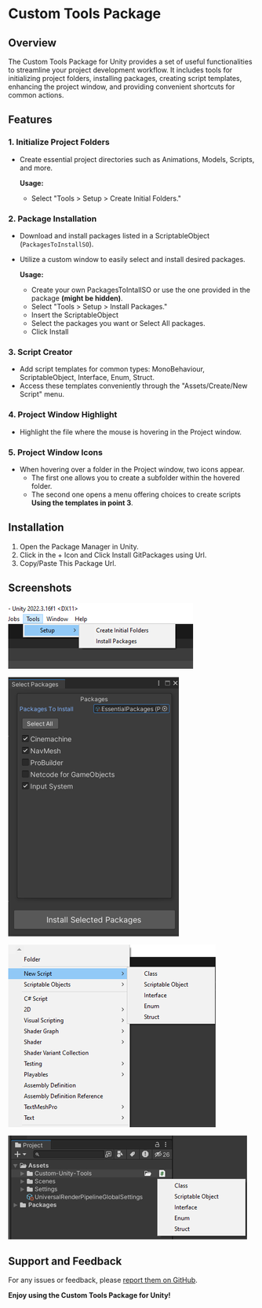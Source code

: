 # Custom Tools Package

## Overview

The Custom Tools Package for Unity provides a set of useful functionalities to streamline your project development workflow. It includes tools for initializing project folders, installing packages, creating script templates, enhancing the project window, and providing convenient shortcuts for common actions.

## Features

### 1. Initialize Project Folders

- Create essential project directories such as Animations, Models, Scripts, and more.
  
  **Usage:**
  - Select "Tools > Setup > Create Initial Folders."

### 2. Package Installation

- Download and install packages listed in a ScriptableObject (`PackagesToInstallSO`).
- Utilize a custom window to easily select and install desired packages.

  **Usage:**
  - Create your own PackagesToIntallSO or use the one provided in the package **(might be hidden)**.
  - Select "Tools > Setup > Install Packages."
  - Insert the ScriptableObject
  - Select the packages you want or Select All packages.
  - Click Install


### 3. Script Creator

- Add script templates for common types: MonoBehaviour, ScriptableObject, Interface, Enum, Struct.
- Access these templates conveniently through the "Assets/Create/New Script" menu.

### 4. Project Window Highlight

- Highlight the file where the mouse is hovering in the Project window.

### 5. Project Window Icons

- When hovering over a folder in the Project window, two icons appear.
  - The first one allows you to create a subfolder within the hovered folder.
  - The second one opens a menu offering choices to create scripts **Using the templates in point 3**.

## Installation

1. Open the Package Manager in Unity.
2. Click in the + Icon and Click Install GitPackages using Url.
3. Copy/Paste This Package Url.

## Screenshots

![Tools Menu](Images/ToolsMenu.png)

![Install Packages](Images/InstallPackage.png)

![Create Menu](Images/CreateMenu.png)

![Project Window](Images/ProjectWindow.png)


## Support and Feedback

For any issues or feedback, please [report them on GitHub](https://github.com/DarkenSoda/Custom-Unity-Tools/issues).

**Enjoy using the Custom Tools Package for Unity!**
